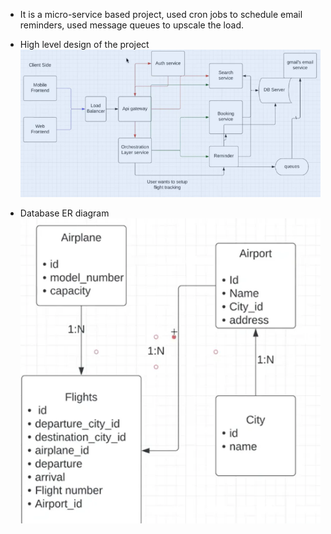 - It is a micro-service based project, used cron jobs to schedule email reminders, used message queues to upscale the load.

- High level design of the project
![alt text](image.png)

- Database ER diagram
![alt text](image-1.png)